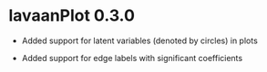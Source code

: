 # lavaanPlot 0.3.0

* Added support for latent variables (denoted by circles) in plots

* Added support for edge labels with significant coefficients


